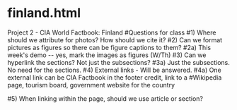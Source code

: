 # finland.html
 Project 2 - CIA World Factbook: Finland
#Questions for class
#1) Where should we attribute for photos? How should we cite it?
#2) Can we format pictures as figures so there can be figure captions to them?
#2a) This week's demo -- yes, mark the images as figures (W/Th)
#3) Can we hyperlink the sections? Not just the subsections?
#3a) Just the subsections. No need for the sections.
#4) External links - Will be answered.
#4a) One external link can be CIA Factbook in the footer credit, link to a
#Wikipedia page, tourism board, government website for the country

#5) When linking within the page, should we use article or section?
